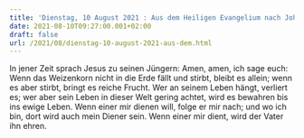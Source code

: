 ```yaml
---
title: 'Dienstag, 10 August 2021 : Aus dem Heiligen Evangelium nach Johannes - Joh 12,24-26.'
date: 2021-08-10T09:27:00.001+02:00
draft: false
url: /2021/08/dienstag-10-august-2021-aus-dem.html
---
```


In jener Zeit sprach Jesus zu seinen Jüngern: Amen, amen, ich sage euch: Wenn das Weizenkorn nicht in die Erde fällt und stirbt, bleibt es allein; wenn es aber stirbt, bringt es reiche Frucht. Wer an seinem Leben hängt, verliert es; wer aber sein Leben in dieser Welt gering achtet, wird es bewahren bis ins ewige Leben. Wenn einer mir dienen will, folge er mir nach; und wo ich bin, dort wird auch mein Diener sein. Wenn einer mir dient, wird der Vater ihn ehren.